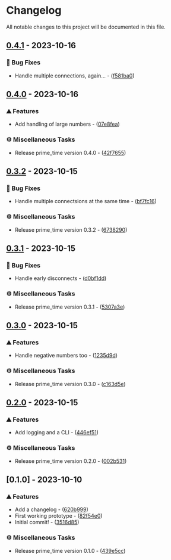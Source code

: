 # Changelog

All notable changes to this project will be documented in this file.

## [0.4.1](https://github.com/orhun/git-cliff/compare/v0.4.0..0.4.1) - 2023-10-16

### 🐛 Bug Fixes

- Handle multiple connections, again... - ([f581ba0](https://github.com/orhun/git-cliff/commit/f581ba07e34e58897f3fb040be6e1bff3eeace90))

## [0.4.0](https://github.com/orhun/git-cliff/compare/v0.3.2..v0.4.0) - 2023-10-16

### ⛰️  Features

- Add handling of large numbers - ([07e8fea](https://github.com/orhun/git-cliff/commit/07e8fea66f94b75c9254422aa4405d87d10da9dc))

### ⚙️ Miscellaneous Tasks

- Release prime_time version 0.4.0 - ([42f7655](https://github.com/orhun/git-cliff/commit/42f7655bf19c8f11ff758b5f37d596f7b37e9b4e))

## [0.3.2](https://github.com/orhun/git-cliff/compare/v0.3.1..v0.3.2) - 2023-10-15

### 🐛 Bug Fixes

- Handle multiple connectsions at the same time - ([bf7fc16](https://github.com/orhun/git-cliff/commit/bf7fc169b8b73fc4830d2c373de3fdb04af62014))

### ⚙️ Miscellaneous Tasks

- Release prime_time version 0.3.2 - ([6738290](https://github.com/orhun/git-cliff/commit/67382902458768fa119a129f3552e43db4bfa9dd))

## [0.3.1](https://github.com/orhun/git-cliff/compare/v0.3.0..v0.3.1) - 2023-10-15

### 🐛 Bug Fixes

- Handle early disconnects - ([d0bf1dd](https://github.com/orhun/git-cliff/commit/d0bf1dd14eaffe911e659f32a4315b64a2179c8c))

### ⚙️ Miscellaneous Tasks

- Release prime_time version 0.3.1 - ([5307a3e](https://github.com/orhun/git-cliff/commit/5307a3e13c3fd6abb0b3f2eb7565572d37946552))

## [0.3.0](https://github.com/orhun/git-cliff/compare/v0.2.0..v0.3.0) - 2023-10-15

### ⛰️  Features

- Handle negative numbers too - ([1235d9d](https://github.com/orhun/git-cliff/commit/1235d9d0cd56f840b6074e151ca770fb5effa53d))

### ⚙️ Miscellaneous Tasks

- Release prime_time version 0.3.0 - ([c163d5e](https://github.com/orhun/git-cliff/commit/c163d5e0b11c84150ac9dff3431a29441283c6d1))

## [0.2.0](https://github.com/orhun/git-cliff/compare/v0.1.0..v0.2.0) - 2023-10-15

### ⛰️  Features

- Add logging and a CLI - ([446ef51](https://github.com/orhun/git-cliff/commit/446ef516b27c224f879e89dd04b923bc76439980))

### ⚙️ Miscellaneous Tasks

- Release prime_time version 0.2.0 - ([002b531](https://github.com/orhun/git-cliff/commit/002b531fe01582deea52ddaad3da5d5855468338))

## [0.1.0] - 2023-10-10

### ⛰️  Features

- Add a changelog - ([620b999](https://github.com/orhun/git-cliff/commit/620b9992b3b048dc1dcbfbd9ff4af31b83243713))
- First working prototype - ([82f54e0](https://github.com/orhun/git-cliff/commit/82f54e095060d4736fa315d12c3673e37e790bc5))
- Initial commit! - ([3516d85](https://github.com/orhun/git-cliff/commit/3516d85698ff844e7a7397d04299994aa33606e4))

### ⚙️ Miscellaneous Tasks

- Release prime_time version 0.1.0 - ([439e5cc](https://github.com/orhun/git-cliff/commit/439e5cc1c58b9612c35a3fc544dc787d3d9ba378))

<!-- generated by git-cliff -->
